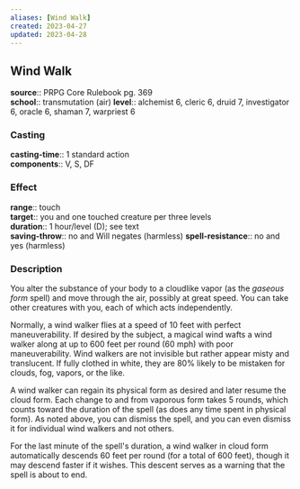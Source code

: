 ```yaml
---
aliases: [Wind Walk]
created: 2023-04-27
updated: 2023-04-28
---
```


## Wind Walk

**source**:: PRPG Core Rulebook pg. 369  
**school**:: transmutation (air)
**level**:: alchemist 6, cleric 6, druid 7, investigator 6, oracle 6, shaman 7, warpriest 6

### Casting

**casting-time**:: 1 standard action  
**components**:: V, S, DF

### Effect

**range**:: touch  
**target**:: you and one touched creature per three levels  
**duration**:: 1 hour/level (D); see text  
**saving-throw**:: no and Will negates (harmless)
**spell-resistance**:: no and yes (harmless)

### Description

You alter the substance of your body to a cloudlike vapor (as the *gaseous form* spell) and move through the air, possibly at great speed. You can take other creatures with you, each of which acts independently.  
  
Normally, a wind walker flies at a speed of 10 feet with perfect maneuverability. If desired by the subject, a magical wind wafts a wind walker along at up to 600 feet per round (60 mph) with poor maneuverability. Wind walkers are not invisible but rather appear misty and translucent. If fully clothed in white, they are 80% likely to be mistaken for clouds, fog, vapors, or the like.  
  
A wind walker can regain its physical form as desired and later resume the cloud form. Each change to and from vaporous form takes 5 rounds, which counts toward the duration of the spell (as does any time spent in physical form). As noted above, you can dismiss the spell, and you can even dismiss it for individual wind walkers and not others.  
  
For the last minute of the spell's duration, a wind walker in cloud form automatically descends 60 feet per round (for a total of 600 feet), though it may descend faster if it wishes. This descent serves as a warning that the spell is about to end.
